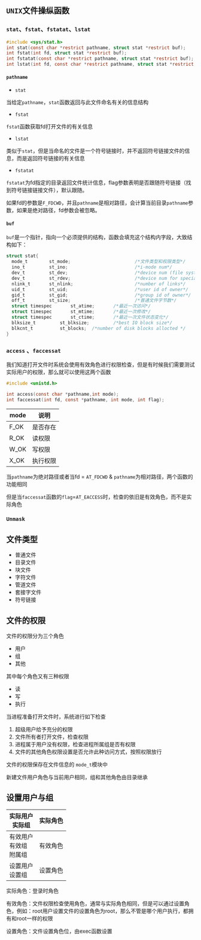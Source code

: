 ## `UNIX`文件操纵函数

### `stat`、`fstat`、`fstatat`、`lstat`

 ```c
 #include <sys/stat.h>
 int stat(const char *restrict pathname, struct stat *restrict buf);
 int fstat(int fd, struct stat *restrict buf);
 int fstatat(const char *restrict pathname, struct stat *restrict buf);
 int lstat(int fd, const char *restrict pathname, struct stat *restrict buf, int flag);
 ```

#### `pathname`

- `stat`

当给定`pathname`，`stat`函数返回与此文件命名有关的信息结构

- `fstat`

`fstat`函数获取fd打开文件的有关信息

- `lstat`

类似于`stat`，但是当命名的文件是一个符号链接时，并不返回符号链接文件的信息，而是返回符号链接的有关信息

- `fstatat`

`fstatat`为fd指定的目录返回文件统计信息，flag参数表明是否跟随符号链接（找到符号链接链接文件），默认跟随。

如果fd的参数是`F_FDCWD`，并且`pathname`是相对路径，会计算当前目录`pathname`参数，如果是绝对路径，fd参数会被忽略。

#### `buf`

`buf`是一个指针，指向一个必须提供的结构，函数会填充这个结构内字段，大致结构如下：

```c
struct stat{
  mode_t		st_mode;						/*文件类型和权限类型*/
  ino_t			st_ino;							/*i-mode num*/
  dev_t			st_dev;							/*device num (file system)*/
  dev_t			st_rdev;						/*device num for special file*/
  nlink_t		st_nlink;						/*number of links*/
  uid_t			st_uid;							/*user id of owner*/
  gid_t			st_gid;							/*group id of owner*/
  off_t			st_size;						/*普通文件字节数*/
  struct timespec		st_atime;		/*最近一次访问*/
  struct timespec		st_mtime;		/*最近一次修改*/
  struct timespec		st_ctime;		/*最近一次文件状态变化*/
  blksize_t			st_blksize;			/*best IO block size*/
  blkcnt_t			st_blocks;	/*number of disk blocks allocted */
}
```

### `access` 、`faccessat`

我们知道打开文件时系统会使用有效角色进行权限检查，但是有时候我们需要测试实际用户的权限，那么就可以使用这两个函数

```c
#include <unistd.h>

int access(const char *pathname,int mode);
int faccessat(int fd, const *pathname, int mode, int flag);
```

| mode | 说明     |
| ---- | -------- |
| F_OK | 是否存在 |
| R_OK | 读权限   |
| W_OK | 写权限   |
| X_OK | 执行权限 |

当`pathname`为绝对路径或者当fd = `AT_FDCWD` & `pathname`为相对路径，两个函数的功能相同

但是当`faccessat`函数的`flag`=`AT_EACCESS`时，检查的依旧是有效角色，而不是实际角色

### `Unmask`



## 文件类型

- 普通文件
- 目录文件
- 块文件
- 字符文件
- 管道文件
- 套接字文件
- 符号链接

## 文件的权限

文件的权限分为三个角色

- 用户
- 组
- 其他

其中每个角色又有三种权限

- 读
- 写
- 执行

当进程准备打开文件时，系统进行如下检查

1. 超级用户给予充分的权限
2. 文件所有者打开文件，检查权限
3. 进程属于用户没有权限，检查进程所属组是否有权限
4. 文件的其他角色权限设置是否允许此种访问方式，按照权限放行

文件的权限保存在文件信息的 `mode_t`模块中

新建文件用户角色与当前用户相同，组和其他角色由目录继承

## 设置用户与组

| 实际用户<br />实际组             | 实际角色 |
| -------------------------------- | -------- |
| 有效用户<br />有效组<br />附属组 | 有效角色 |
| 设置用户<br />设置组             | 设置角色 |

实际角色：登录时角色

有效角色：文件权限检查使用角色，通常与实际角色相同，但是可以通过设置角色，例如：root用户设置文件的设置角色为root，那么不管是哪个用户执行，都拥有和root一样的权限

设置角色：文件设置角色位，由exec函数设置





### 





